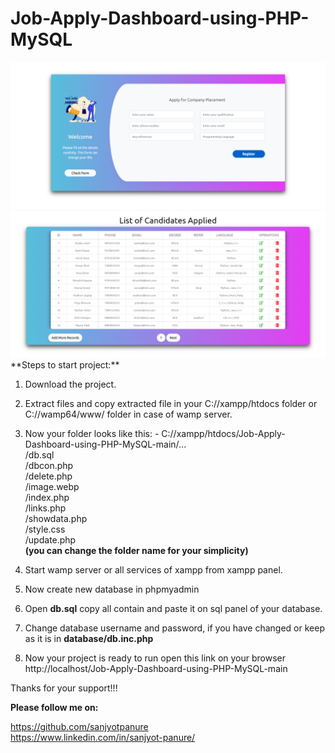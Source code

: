 # Job-Apply-Dashboard-using-PHP-MySQL

<div align="center">
    <img src="https://github.com/sanjyotpanure/Job-Apply-Dashboard-using-PHP-MySQL/blob/main/dashboard_screenshot1.PNG" alt="Screenshot" />
</div>
<div align="center">
    <img src="https://github.com/sanjyotpanure/Job-Apply-Dashboard-using-PHP-MySQL/blob/main/dashboard_screenshot2.PNG" alt="Screenshot" />
</div>
**Steps to start project:**

1. Download the project.
2. Extract files and copy extracted file in your C://xampp/htdocs folder or C://wamp64/www/ folder in case of wamp server.
3. Now your folder looks like this: - 
    C://xampp/htdocs/Job-Apply-Dashboard-using-PHP-MySQL-main/...</br>
                                                              /db.sql</br>
                                                              /dbcon.php</br>
                                                              /delete.php</br>
                                                              /image.webp</br>
                                                              /index.php</br>
                                                              /links.php</br>
                                                              /showdata.php</br>
                                                              /style.css</br>
                                                              /update.php</br>
    **(you can change the folder name for your simplicity)**
                                                             
4. Start wamp server or all services of xampp from xampp panel.
5. Now create new database in phpmyadmin
6. Open **db.sql** copy all contain and paste it on sql panel of your database. </br>
7. Change database username and password, if you have changed or keep as it is in **database/db.inc.php**
8. Now your project is ready to run
    open this link on your browser http://localhost/Job-Apply-Dashboard-using-PHP-MySQL-main
    
Thanks for your support!!!

**Please follow me on:**

https://github.com/sanjyotpanure  </br> 
https://www.linkedin.com/in/sanjyot-panure/  </br>
